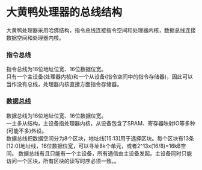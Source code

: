 # 大黄鸭处理器的总线结构
大黄鸭处理器采用哈佛结构，指令总线连接指令空间和处理器内核，数据总线连接数据空间和处理器内核。
### 指令总线
指令总线为16位地址位宽、16位数据位宽。  
只有一个主设备(处理器内核)和一个从设备(指令空间中的指令存储器)，因此可以当作没有总线，处理器内核直接方面指令存储器。
### 数据总线
数据总线为16位地址位宽、16位数据位宽。  
一主多从结构，主设备指处理器内核，从设备包含了SRAM、寄存器映射IO等多种(可能不多)外设。  
数据总线把数据空间分为8个区块，地址线[15:13]用于选择区块。每个区块有13条[12:0]地址线，16位数据位宽，可以寻址8k个单元，或者2^13x(16/8)=16kB空间。
数据总线有且只能有一个主设备，所有通信由主设备发起。主设备同时只能访问一个区块，所有区块的读写时序必须一致。。